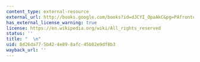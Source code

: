 ```yaml
---
content_type: external-resource
external_url: http://books.google.com/books?id=dJCYI_OpaAkC&pg=PAfrontcover
has_external_license_warning: true
license: https://en.wikipedia.org/wiki/All_rights_reserved
status: ''
title: "  \n"
uid: 8d26da77-5b42-4e89-8afc-45b82e9df8b3
wayback_url: ''
---
```

